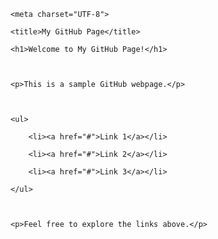 <!DOCTYPE html>

<html>

<head>

    <meta charset="UTF-8">

    <title>My GitHub Page</title>

</head>

<body>

    <h1>Welcome to My GitHub Page!</h1>

    

    <p>This is a sample GitHub webpage.</p>

    

    <ul>

        <li><a href="#">Link 1</a></li>

        <li><a href="#">Link 2</a></li>

        <li><a href="#">Link 3</a></li>

    </ul>

    

    <p>Feel free to explore the links above.</p>

</body>

</html>
